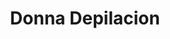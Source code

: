 ---
title: "Donna Depilacion"
url: /ciudad-autonoma-de-buenos-aires/donna-depilacion/
shop: Kosmetik
---